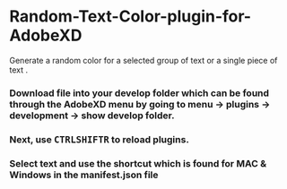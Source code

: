 # Random-Text-Color-plugin-for-AdobeXD
Generate a random color for a selected group of text or a single piece of text .  
### Download file into your develop folder which can be found through the AdobeXD menu by going to menu -> plugins -> development -> show develop folder.  
### Next, use <kbd>CTRL</kbd><kbd>SHIFT</kbd><kbd>R</kbd> to reload plugins.  
### Select text and use the shortcut which is found for MAC & Windows in the manifest.json file 

